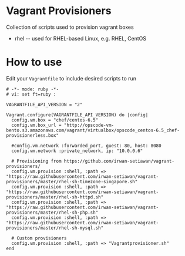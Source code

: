 Vagrant Provisioners
===================

Collection of scripts used to provision vagrant boxes

* rhel -- used for RHEL-based Linux, e.g. RHEL, CentOS

How to use
==========

Edit your `Vagrantfile` to include desired scripts to run

```
# -*- mode: ruby -*-
# vi: set ft=ruby :

VAGRANTFILE_API_VERSION = "2"

Vagrant.configure(VAGRANTFILE_API_VERSION) do |config|
  config.vm.box = "chef/centos-6.5"
  config.vm.box_url = "http://opscode-vm-bento.s3.amazonaws.com/vagrant/virtualbox/opscode_centos-6.5_chef-provisionerless.box"

  #config.vm.network :forwarded_port, guest: 80, host: 8080
  config.vm.network :private_network, ip: "10.0.0.6"

  # Provisioning from https://github.com/irwan-setiawan/vagrant-provisioners/
  config.vm.provision :shell, :path => "https://raw.githubusercontent.com/irwan-setiawan/vagrant-provisioners/master/rhel-sh-timezone-singapore.sh"
  config.vm.provision :shell, :path => "https://raw.githubusercontent.com/irwan-setiawan/vagrant-provisioners/master/rhel-sh-httpd.sh"
  config.vm.provision :shell, :path => "https://raw.githubusercontent.com/irwan-setiawan/vagrant-provisioners/master/rhel-sh-php.sh"
  config.vm.provision :shell, :path => "https://raw.githubusercontent.com/irwan-setiawan/vagrant-provisioners/master/rhel-sh-mysql.sh"
  
  # Custom provisioners
  config.vm.provision :shell, :path => "Vagrantprovisioner.sh"
end
```
